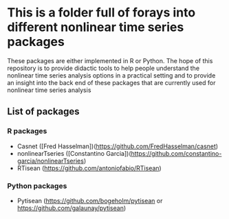 # This is a folder full of forays into different nonlinear time series packages
These packages are either implemented in R or Python. 
The hope of this repository is to provide didactic tools to help people understand the nonlinear time series analysis options in a practical setting and to provide an insight into the back end of these packages that are currently used for nonlinear time series analysis

## List of packages  
### R packages
- Casnet ([Fred Hasselman])(https://github.com/FredHasselman/casnet)
- nonlinearTseries ([Constantino Garcia])(https://github.com/constantino-garcia/nonlinearTseries)
- RTisean (https://github.com/antoniofabio/RTisean)

### Python packages
- Pytisean (https://github.com/bogeholm/pytisean or https://github.com/galaunay/pytisean)
